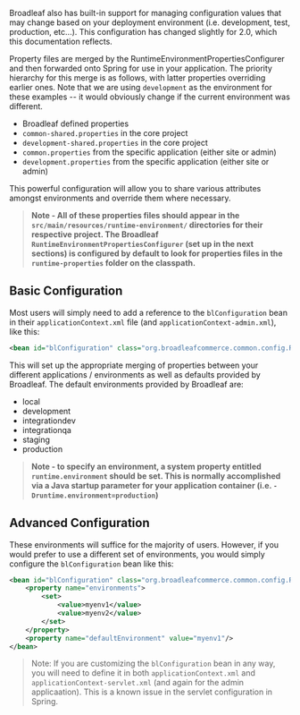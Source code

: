 Broadleaf also has built-in support for managing configuration values that may change based on your deployment environment (i.e. development, test, production, etc...). This configuration has changed slightly for 2.0, which this documentation reflects.

Property files are merged by the RuntimeEnvironmentPropertiesConfigurer and then forwarded onto Spring for use in your application. The priority hierarchy for this merge is as follows, with latter properties overriding earlier ones. Note that we are using `development` as the environment for these examples -- it would obviously change if the current environment was different.

- Broadleaf defined properties
- `common-shared.properties` in the core project
- `development-shared.properties` in the core project
- `common.properties` from the specific application (either site or admin)
- `development.properties` from the specific application (either site or admin)

This powerful configuration will allow you to share various attributes amongst environments and override them where necessary.

> **Note - All of these properties files should appear in the `src/main/resources/runtime-environment/` directories for their respective project. The Broadleaf `RuntimeEnvironmentPropertiesConfigurer` (set up in the next sections) is configured by default to look for properties files in the `runtime-properties` folder on the classpath.**

## Basic Configuration

Most users will simply need to add a reference to the `blConfiguration` bean in their `applicationContext.xml` file (and `applicationContext-admin.xml`), like this:

```xml
<bean id="blConfiguration" class="org.broadleafcommerce.common.config.RuntimeEnvironmentPropertiesConfigurer" />
```

This will set up the appropriate merging of properties between your different applications / environments as well as defaults provided by Broadleaf. The default environments provided by Broadleaf are:

- local
- development
- integrationdev
- integrationqa
- staging
- production

> **Note - to specify an environment, a system property entitled `runtime.environment` should be set. This is normally accomplished via a Java startup parameter for your application container (i.e. `-Druntime.environment=production`)**

## Advanced Configuration

These environments will suffice for the majority of users. However, if you would prefer to use a different set of environments, you would simply configure the `blConfiguration` bean like this:

```xml
<bean id="blConfiguration" class="org.broadleafcommerce.common.config.RuntimeEnvironmentPropertiesConfigurer">
    <property name="environments">
        <set>
            <value>myenv1</value>
            <value>myenv2</value>
        </set>
    </property>
    <property name="defaultEnvironment" value="myenv1"/>
</bean>
```

> Note: If you are customizing the `blConfiguration` bean in any way, you will need to define it in both `applicationContext.xml` and `applicationContext-servlet.xml` (and again for the admin applicaation). This is a known issue in the servlet configuration in Spring.
